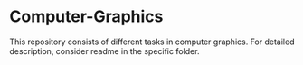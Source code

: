 # Computer-Graphics
This repository consists of different tasks in computer graphics. For detailed description, consider readme in the specific folder.
